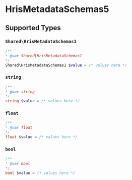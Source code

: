 # HrisMetadataSchemas5


## Supported Types

### `Shared\HrisMetadataSchemas1`

```php
/**
* @var Shared\HrisMetadataSchemas1
*/
Shared\HrisMetadataSchemas1 $value = /* values here */
```

### `string`

```php
/**
* @var string
*/
string $value = /* values here */
```

### `float`

```php
/**
* @var float
*/
float $value = /* values here */
```

### `bool`

```php
/**
* @var bool
*/
bool $value = /* values here */
```

